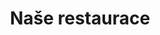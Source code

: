 ---
layout: "pages/restaurace.njk"

title: 'Naše restaurace'
description: 'Dopřejte si gurmánský zážitek v restauraci Chateau Orlice. Česká i regionální jídla v historickém prostředí Orlických hor.'
permalink: 'cs/restaurace/'

eleventyNavigation:
  key: Restaurace
  order: 300


landing:
  breadcrumbsHome: Domů
  breadcrumbsCurrent: Restaurace

  heading: Naše restaurace

  mouseIconAlt: Ikona počítačové myši

  imageUrl: /assets/images/restaurant/restaurant-1.jpg
  imageAtl: Ženy na romantické večeři v Chateau Orlice


serviceInfo:
  heading: Dopřejte si naši poctivou kuchyni
  text: Zažijte výjimečné chvíle u stolu, kde se historická atmosféra potkává s chutěmi tradiční i moderní gastronomie. V naší restauraci vás čeká skvělý kulinářský zážitek. Ať už přicházíte na večeři ve dvou nebo slavnostní oběd, odcházíte s chutí se vrátit.

  items:
    - title: Otevírací doba
      subitems:
        - text: "Po - Čt: 17:00 - 20:00"
        - text: "Pá - So: 12:00 - 22:00"
        - text: "Ne: 12:00 - 20:00"

    - title: Jídelní lístek
      subitems:
        - text: Zobrazit více
          url: /assets/pdf/chateau-orlice-jidelni-listek.pdf
          blank: true

    - title: Platební karty
      subitems:
        - text: Akceptujeme platební karty

    - title: Kontakt
      subitems:
        - text: +420 465 677 730
          url: tel:+420465677730

        - text: gastro@eywan.cz
          url: mailto:gastro@eywan.cz

  imageUrl: /assets/images/restaurant/restaurant-3.jpg
  imageAlt: Restaurace Chateau Orlice

  backgroundAlt: Pozadí s grafikou Chateau Orlice


restaurant:
  topper: Restaurace
  heading: Místo pro výjimečné chutě a chvíle

  imageUrl: /assets/images/restaurant/restaurant-2.jpg
  imageAlt: Restaurace Chateau Orlice z druhého pohledu

  paragraphs:
    - text: Restaurace samotná nabízí pohodlí pro 40 hostů, ale propojením se sousedním sloupovým sálem s historickými expozicemi lze kapacitu rozšířit až na 90 osob. V letních měsících si můžete dopřát stolování na venkovní terase s výhledem na rybník a cyklostezku – ideální kulisa pro klidné odpoledne nebo večerní posezení.

    - text: Díky plnému technickému zázemí umíme zajistit i catering v přírodě či grilování na nádvoří – ideální pro firemní večírky, oslavy, svatby i další slavnostní chvíle.

  cta: Jídelní lístek


pub:
  topper: Středověká krčma
  heading: Středověké hodování ve&nbsp;sklepních klenbách

  imageUrl: /assets/images/restaurant/stredoveka-krcma-1.jpg
  imageAlt: Středověká krčma v Chateau Orlice

  paragraphs:
    - text: V srdci renesanční části tvrze se ukrývá místo, kde se zastavil čas – naše středověká krčma. Klenuté stropy, původní kamenná podlaha a masivní krbs otevřeným ohništěm vytvářejí kulisu jako z dávných časů. Právě zde zažijete atmosféru, která probouzí fantazii a chutě – ať už při hostině s pečení na prkně a žejdlíkem piva, nebo při souboji šermířů a vystoupení potulných umělců.

    - text: Krčma je ideálním místem pro soukromé oslavy, firemní večírky nebo stylové setkání s přáteli. Otevřena je na objednávku – a pokaždé přináší jedinečný večer, na který se nezapomíná.
---